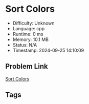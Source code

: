 # Sort Colors

- Difficulty: Unknown
- Language: cpp
- Runtime: 0 ms
- Memory: 10.1 MB
- Status: N/A
- Timestamp: 2024-09-25 14:10:09

## Problem Link
[Sort Colors](https://leetcode.com/problems/)

## Tags

